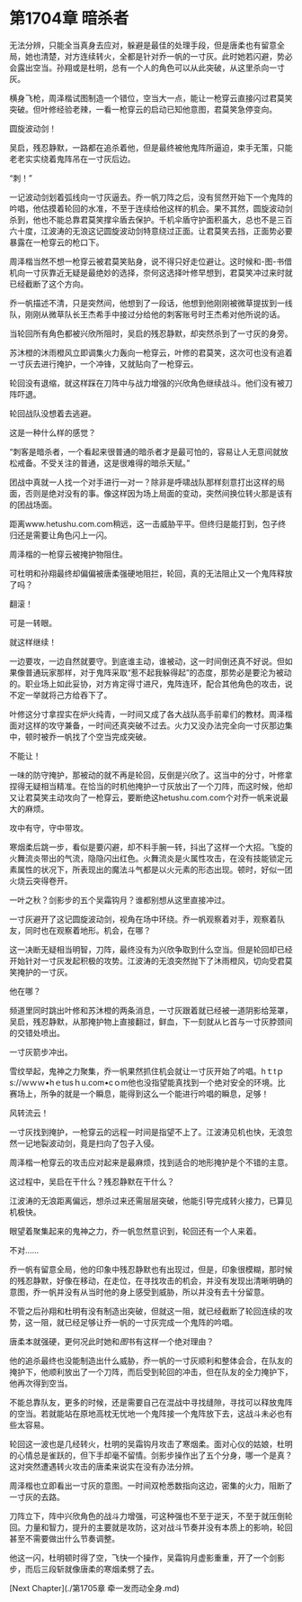# 第1704章 暗杀者

无法分辨，只能全当真身去应对，躲避是最佳的处理手段，但是唐柔也有留意全局，她也清楚，对方连续转火，全都是针对乔一帆的一寸灰。此时她若闪避，势必会露出空当。孙翔或是杜明，总有一个人的角色可以从此突破，从这里杀向一寸灰。

横身飞枪，周泽楷试图制造一个错位，空当大一点，能让一枪穿云直接闪过君莫笑突破。但叶修经验老辣，一看一枪穿云的启动已知他意图，君莫笑急停变向。

圆旋波动剑！

吴启，残忍静默，一路都在追杀着他，但是最终被他鬼阵所逼迫，束手无策，只能老老实实绕着鬼阵吊在一寸灰后边。

“刺！”

一记波动剑划着弧线向一寸灰逼去。乔一帆刀阵之后，没有贸然开始下一个鬼阵的吟唱，他估摸着轮回的水准，不至于连续给他这样的机会。果不其然，圆旋波动剑杀到，他也不能总靠君莫笑撑伞盾去保护。千机伞盾守护面积虽大，总也不是三百六十度，江波涛的无浪这记圆旋波动剑特意绕过正面。让君莫笑去挡，正面势必要暴露在一枪穿云的枪口下。

周泽楷当然不想一枪穿云被君莫笑贴身，说不得只好走位避让。这时候和-图-书借机向一寸灰靠近无疑是最绝妙的选择，奈何这选择叶修早想到，君莫笑冲过来时就已经截断了这个方向。

乔一帆描述不清，只是突然间，他想到了一段话，他想到他刚刚被微草提拔到一线队，刚刚从微草队长王杰希手中接过分给他的刺客账号时王杰希对他所说的话。

当轮回所有角色都被兴欣所阻时，吴启的残忍静默，却突然杀到了一寸灰的身旁。

苏沐橙的沐雨橙风立即调集火力轰向一枪穿云，叶修的君莫笑，这次可也没有追着一寸灰去进行掩护，一个冲锋，又就贴向了一枪穿云。

轮回没有退缩，就这样踩在刀阵中与战力增强的兴欣角色继续战斗。他们没有被刀阵吓退。

轮回战队没想着去逃避。

这是一种什么样的感觉？

“刺客是暗杀者，一个看起来很普通的暗杀者才是最可怕的，容易让人无意间就放松戒备。不受关注的普通，这是很难得的暗杀天赋。”

团战中真就一人找一个对手进行一对一？除非是呼啸战队那样刻意打出这样的局面，否则是绝对没有的事。像这样因为场上局面的变动，突然间换位转火那是该有的团战场面。

距离www.hetushu.com.com稍远，这一击威胁平平。但终归是能打到，包子终归还是需要让角色闪上一闪。

周泽楷的一枪穿云被掩护物阻住。

可杜明和孙翔最终却偏偏被唐柔强硬地阻拦，轮回，真的无法阻止又一个鬼阵释放了吗？

翻滚！

可是一转眼。

就这样继续！

一边要攻，一边自然就要守。到底谁主动，谁被动，这一时间倒还真不好说。但如果像普通玩家那样，对于鬼阵采取“惹不起我躲得起”的态度，那势必是要沦为被动的。职业场上如此妥协，对方肯定得寸进尺，鬼阵连环，配合其他角色的攻击，说不定一举就将己方给吞下了。

叶修这分寸拿捏实在炉火纯青，一时间又成了各大战队高手前辈们的教材。周泽楷面对这样的攻守兼备，一时间还真突破不过去。火力又没办法完全向一寸灰那边集中，顿时被乔一帆找了个空当完成突破。

不能让！

一味的防守掩护，那被动的就不再是轮回，反倒是兴欣了。这当中的分寸，叶修拿捏得无疑相当精准。在恰当的时机他掩护一寸灰放出了一个刀阵，而这时候，他却又让君莫笑主动攻向了一枪穿云，要断绝这hetushu.com.com个对乔一帆来说最大的麻烦。

攻中有守，守中带攻。

寒烟柔后跳一步，看似是要闪避，却不料手腕一转，抖出了这样一个大招。飞旋的火舞流炎带出的气流，隐隐闪出红色。火舞流炎是火属性攻击，在没有技能锁定元素属性的状况下，所表现出的魔法斗气都是以火元素的形态出现。顿时，好似一团火烧云突得卷开。

一叶之秋？剑影步的五个吴霜钩月？谁都别想从这里直接冲过。

一寸灰避开了这记圆旋波动剑，视角在场中环绕。乔一帆观察着对手，观察着队友，同时也在观察着地形。机会，在哪？

这一决断无疑相当明智，刀阵，最终没有为兴欣争取到什么空当。但是轮回却已经开始针对一寸灰发起积极的攻势。江波涛的无浪突然抛下了沐雨橙风，切向受君莫笑掩护的一寸灰。

他在哪？

频道里同时跳出叶修和苏沐橙的两条消息，一寸灰跟着就已经被一道阴影给笼罩，吴启，残忍静默，从那掩护物上直接翻过，鲜血，下一刻就从匕首与一寸灰脖颈间的交错处喷出。

一寸灰箭步冲出。

雪纹举起，鬼神之力聚集，乔一帆果然抓住机会就让一寸灰开始了吟唱。hｔtｐs://ｗｗｗ•hｅtusｈu.com•cｏm他也没指望能真找到一个绝对安全的环境。比赛场上，所争的就是一个瞬息，能得到这么一个能进行吟唱的瞬息，足够！

风转流云！

一寸灰找到掩护，一枪穿云的远程一时间是指望不上了。江波涛见机也快，无浪忽然一记地裂波动剑，竟是扫向了包子入侵。

周泽楷一枪穿云的攻击应对起来是最麻烦，找到适合的地形掩护是个不错的主意。

这过程中，吴启在干什么？残忍静默在干什么？

江波涛的无浪距离偏远，想杀过来还需层层突破，他能引导完成转火接力，已算见机极快。

眼望着聚集起来的鬼神之力，乔一帆忽然意识到，轮回还有一个人来着。

不对……

乔一帆有留意全局，他的印象中残忍静默也有出现过，但是，印象很模糊，那时候的残忍静默，好像在移动，在走位，在寻找攻击的机会，并没有发现出清晰明确的意图，乔一帆并没有从当时他的身上感受到威胁，所以并没有去十分留意。

不管之后孙翔和杜明有没有制造出突破，但就这一阻，就已经截断了轮回连续的攻势，这一阻，就已经足够让乔一帆的一寸灰完成一个鬼阵的吟唱。

唐柔本就强硬，更何况此时她和*图*书有这样一个绝对理由？

他的追杀最终也没能制造出什么威胁，乔一帆的一寸灰顺利和整体会合，在队友的掩护下，他顺利放出了一个刀阵，而后受到轮回的冲击，但在队友的全力掩护下，他再次得到空当。

不能总靠队友，更多的时候，还是需要自己在混战中寻找缝隙，寻找可以释放鬼阵的空当。若就能站在原地高枕无忧地一个鬼阵接一个鬼阵放下去，这战斗未必也有些太容易。

轮回这一波也是几经转火，杜明的吴霜钩月攻击了寒烟柔。面对心仪的姑娘，杜明的心情总是雀跃的，但下手却毫不留情。剑影步操作出了五个分身，哪一个是真？这对突然遭遇转火攻击的唐柔来说实在没有办法分辨。

周泽楷也立即看出一寸灰的意图。一时间双枪悉数指向这边，密集的火力，阻断了一寸灰的去路。

刀阵立下，阵中兴欣角色的战斗力增强，可这种强也不至于逆天，不至于就压倒轮回。力量和智力，提升的主要就是攻防，这对战斗节奏并没有本质上的影响，轮回甚至不需要做出什么节奏调整。

他这一闪，杜明顿时得了空，飞快一个操作，吴霜钩月虚影重重，开了一个剑影步，而后三段斩就像唐柔的寒烟柔劈了去。



[Next Chapter](./第1705章 牵一发而动全身.md)